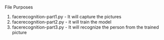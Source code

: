 File Purposes

1. facerecognition-part1.py - 
It will capture the pictures
2. facerecognition-part2.py -
it will train the model
3. facerecognition-part3.py - 
It will recognize the person from the trained picture
